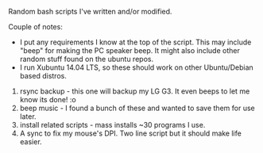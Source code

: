 Random bash scripts I've written and/or modified.

Couple of notes:
- I put any requirements I know at the top of the script. This may include "beep" for making the PC
speaker beep. It might also include other random stuff found on the ubuntu repos.
- I run Xubuntu 14.04 LTS, so these should work on other Ubuntu/Debian based distros.

1. rsync backup - this one will backup my LG G3. It even beeps to let me know its done! :o
2. beep music - I found a bunch of these and wanted to save them for use later.
3. install related scripts - mass installs ~30 programs I use.
4. A sync to fix my mouse's DPI. Two line script but it should make life easier.